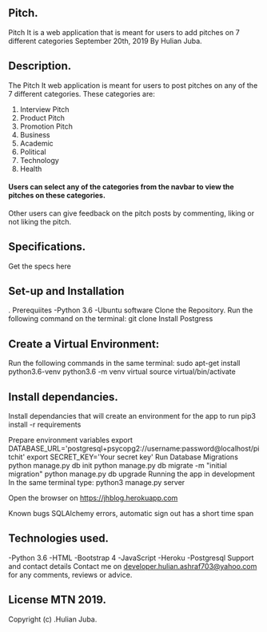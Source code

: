 ## Pitch.
Pitch It is a web application that is meant for users to add pitches on 7 different categories
September 20th, 2019
By Hulian Juba.
## Description.
The Pitch It web application is meant for users to post pitches on any of the 7 different categories. These categories are:

1. Interview Pitch
2. Product Pitch
3. Promotion Pitch
4. Business
5. Academic
6. Political
7. Technology
8. Health
#### Users can select any of the categories from the navbar to view the pitches on these categories.

Other users can give feedback on the pitch posts by commenting, liking or not liking the pitch.

## Specifications.
Get the specs here

## Set-up and Installation
. Prerequiites
-Python 3.6
-Ubuntu software
Clone the Repository.
Run the following command on the terminal: git clone 
Install Postgress

## Create a Virtual Environment:
Run the following commands in the same terminal: sudo apt-get install python3.6-venv python3.6 -m venv virtual source virtual/bin/activate

## Install dependancies.
Install dependancies that will create an environment for the app to run pip3 install -r requirements

Prepare environment variables
export DATABASE_URL='postgresql+psycopg2://username:password@localhost/pitchit'
export SECRET_KEY='Your secret key'
Run Database Migrations
python manage.py db init
python manage.py db migrate -m "initial migration"
python manage.py db upgrade
Running the app in development
In the same terminal type: python3 manage.py server

Open the browser on https://jhblog.herokuapp.com

Known bugs
SQLAlchemy errors, automatic sign out has a short time span

## Technologies used.
-Python 3.6
-HTML
-Bootstrap 4
-JavaScript
-Heroku
-Postgresql
Support and contact details
Contact me on developer.hulian.ashraf703@yahoo.com for any comments, reviews or advice.

## License MTN 2019.
Copyright (c) .Hulian Juba.
